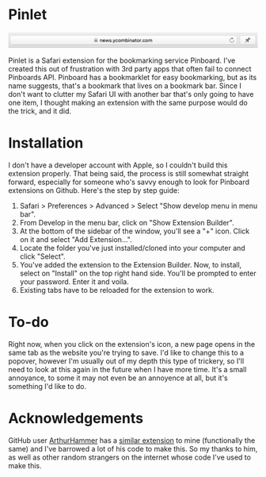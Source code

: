 # Pinlet

![Pinlet](https://raw.githubusercontent.com/aloglu/Pinlet/master/Pinlet.png)

Pinlet is a Safari extension for the bookmarking service Pinboard. I've created this out of frustration with 3rd party apps that often fail to connect Pinboards API. Pinboard has a bookmarklet for easy bookmarking, but as its name suggests, that's a bookmark that lives on a bookmark bar. Since I don't want to clutter my Safari UI with another bar that's only going to have one item, I thought making an extension with the same purpose would do the trick, and it did.

# Installation

I don't have a developer account with Apple, so I couldn't build this extension properly. That being said, the process is still somewhat straight forward, especially for someone who's savvy enough to look for Pinboard extensions on Github. Here's the step by step guide:

1. Safari > Preferences > Advanced > Select "Show develop menu in menu bar".
2. From Develop in the menu bar, click on "Show Extension Builder".
3. At the bottom of the sidebar of the window, you'll see a "+" icon. Click on it and select "Add Extension...".
4. Locate the folder you've just installed/cloned into your computer and click "Select".
5. You've added the extension to the Extension Builder. Now, to install, select on "Install" on the top right hand side. You'll be prompted to enter your password. Enter it and voila.
6. Existing tabs have to be reloaded for the extension to work.

# To-do

Right now, when you click on the extension's icon, a new page opens in the same tab as the website you're trying to save. I'd like to change this to a popover, however I'm usually out of my depth this type of trickery, so I'll need to look at this again in the future when I have more time. It's a small annoyance, to some it may not even be an annoyence at all, but it's something I'd like to do.

# Acknowledgements

GitHub user [ArthurHammer](https://github.com/arthurhammer) has a [similar extension](https://github.com/arthurhammer/pinboard-safariextension) to mine (functionally the same) and I've barrowed a lot of his code to make this. So my thanks to him, as well as other random strangers on the internet whose code I've used to make this.